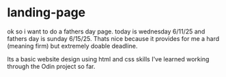 # landing-page
ok so i want to do a fathers day page. today is wednesday 6/11/25 and fathers day is sunday 6/15/25. Thats nice because it provides for me a hard (meaning firm) but extremely doable deadline.

Its a basic website design using html and css skills I've learned working through the Odin project so far. 